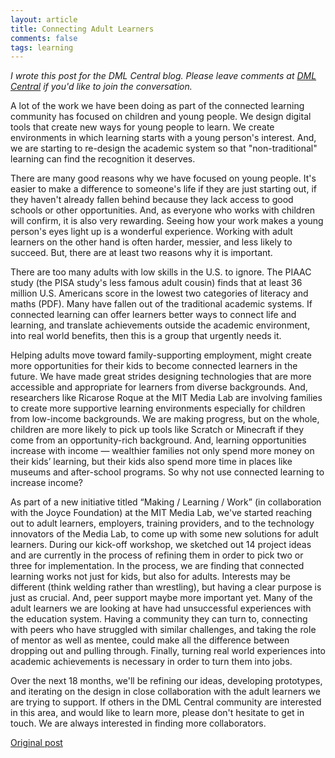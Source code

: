 ```yaml
---
layout: article 
title: Connecting Adult Learners 
comments: false 
tags: learning
---
```

_I wrote this post for the DML Central blog. Please leave comments at [DML Central](http://dmlcentral.net/blog/philipp-schmidt/connecting-adult-learners) if you'd like to join the conversation._

A lot of the work we have been doing as part of the connected learning community has focused on children and young people. We design digital tools that create new ways for young people to learn. We create environments in which learning starts with a young person's interest. And, we are starting to re-design the academic system so that "non-traditional" learning can find the recognition it deserves.

There are many good reasons why we have focused on young people. It's easier to make a difference to someone's life if they are just starting out, if they haven't already fallen behind because they lack access to good schools or other opportunities. And, as everyone who works with children will confirm, it is also very rewarding. Seeing how your work makes a young person's eyes light up is a wonderful experience. Working with adult learners on the other hand is often harder, messier, and less likely to succeed. But, there are at least two reasons why it is important.

There are too many adults with low skills in the U.S. to ignore. The PIAAC study (the PISA study's less famous adult cousin) finds that at least 36 million U.S. Americans score in the lowest two categories of literacy and maths (PDF). Many have fallen out of the traditional academic systems. If connected learning can offer learners better ways to connect life and learning, and translate achievements outside the academic environment, into real world benefits, then this is a group that urgently needs it.

Helping adults move toward family-supporting employment, might create more opportunities for their kids to become connected learners in the future. We have made great strides designing technologies that are more accessible and appropriate for learners from diverse backgrounds. And, researchers like Ricarose Roque at the MIT Media Lab are involving families to create more supportive learning environments especially for children from low-income backgrounds. We are making progress, but on the whole, children are more likely to pick up tools like Scratch or Minecraft if they come from an opportunity-rich background. And, learning opportunities increase with income — wealthier families not only spend more money on their kids’ learning, but their kids also spend more time in places like museums and after-school programs. So why not use connected learning to increase income?

As part of a new initiative titled “Making / Learning / Work” (in collaboration with the Joyce Foundation) at the MIT Media Lab, we've started reaching out to adult learners, employers, training providers, and to the technology innovators of the Media Lab, to come up with some new solutions for adult learners. During our kick-off workshop, we sketched out 14 project ideas and are currently in the process of refining them in order to pick two or three for implementation. In the process, we are finding that connected learning works not just for kids, but also for adults. Interests may be different (think welding rather than wrestling), but having a clear purpose is just as crucial. And, peer support maybe more important yet. Many of the adult learners we are looking at have had unsuccessful experiences with the education system. Having a community they can turn to, connecting with peers who have struggled with similar challenges, and taking the role of mentor as well as mentee, could make all the difference between dropping out and pulling through. Finally, turning real world experiences into academic achievements is necessary in order to turn them into jobs.

Over the next 18 months, we'll be refining our ideas, developing prototypes, and iterating on the design in close collaboration with the adult learners we are trying to support. If others in the DML Central community are interested in this area, and would like to learn more, please don't hesitate to get in touch. We are always interested in finding more collaborators.

[Original post](http://dmlcentral.net/blog/philipp-schmidt/connecting-adult-learners)
